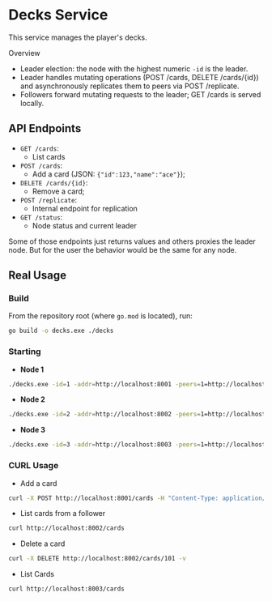 # Decks Service

This service manages the player's decks.

Overview
- Leader election: the node with the highest numeric `-id` is the leader.
- Leader handles mutating operations (POST /cards, DELETE /cards/{id}) and asynchronously replicates them to peers via POST /replicate.
- Followers forward mutating requests to the leader; GET /cards is served locally.

## API Endpoints

- `GET /cards`: 
    - List cards
- `POST /cards`: 
    - Add a card (JSON: `{"id":123,"name":"ace"}`); 
- `DELETE /cards/{id}`: 
    - Remove a card; 
- `POST /replicate`: 
    - Internal endpoint for replication
- `GET /status`: 
    - Node status and current leader

Some of those endpoints just returns values and others proxies the leader node. But for the user the behavior would be the same for any node.

## Real Usage

### Build
From the repository root (where `go.mod` is located), run:

```sh
go build -o decks.exe ./decks
```

### Starting

- **Node 1**
```sh
./decks.exe -id=1 -addr=http://localhost:8001 -peers=1=http://localhost:8001,2=http://localhost:8002,3=http://localhost:8003
```

- **Node 2**
```sh
./decks.exe -id=2 -addr=http://localhost:8002 -peers=1=http://localhost:8001,2=http://localhost:8002,3=http://localhost:8003
```

- **Node 3**
```sh
./decks.exe -id=3 -addr=http://localhost:8003 -peers=1=http://localhost:8001,2=http://localhost:8002,3=http://localhost:8003
```

### CURL Usage

- Add a card

```sh
curl -X POST http://localhost:8001/cards -H "Content-Type: application/json" -d '{"id":101,"name":"Ace"}'
```

- List cards from a follower

```sh
curl http://localhost:8002/cards
```

- Delete a card

```sh
curl -X DELETE http://localhost:8002/cards/101 -v
```

- List Cards

```sh
curl http://localhost:8003/cards
```
